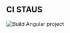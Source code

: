 ## CI STAUS
![Build Angular project](https://github.com/kashifazmi/Angular9-github-actions/workflows/Build%20Angular%20project/badge.svg?branch=master)
